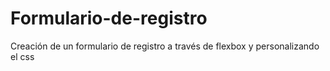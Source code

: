 # Formulario-de-registro
Creación de un formulario de registro a través de flexbox y personalizando el css
